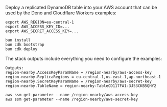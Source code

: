 Deploy a replicated DynamoDB table into your AWS account that can be used by the Deno and Cloudflare Workers examples:

```console
export AWS_REGION=eu-central-1
export AWS_ACCESS_KEY_ID=...
export AWS_SECRET_ACCESS_KEY=...
```

```console
bun install
bun cdk bootstrap
bun cdk deploy
```

The stack outputs include everything you need to configure the examples:

```
Outputs:
region-nearby.AccessKeyParamName = /region-nearby/aws-access-key
region-nearby.ReplicaRegions = eu-central-1,us-east-1,ap-northeast-1
region-nearby.SecretKeyParamName = /region-nearby/aws-secret-key
region-nearby.TableName = region-nearby-TableCD117FA1-3J53CKB5QHY2
```

```console
aws ssm get-parameter --name /region-nearby/aws-access-key
aws ssm get-parameter --name /region-nearby/aws-secret-key
```
